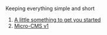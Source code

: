 Keeping everything simple and short

1. [A little something to get you started](https://github.com/pwnspirit/CTF-Writeups/blob/main/hacker101/get-started/readme.md)
2. [Micro-CMS v1](https://github.com/pwnspirit/CTF-Writeups/blob/main/hacker101/Micro-CMSv1/readme.md)
